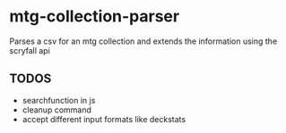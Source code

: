 # mtg-collection-parser
Parses a csv for an mtg collection and extends the information using the scryfall api

## TODOS
- searchfunction in js
- cleanup command
- accept different input formats like deckstats
